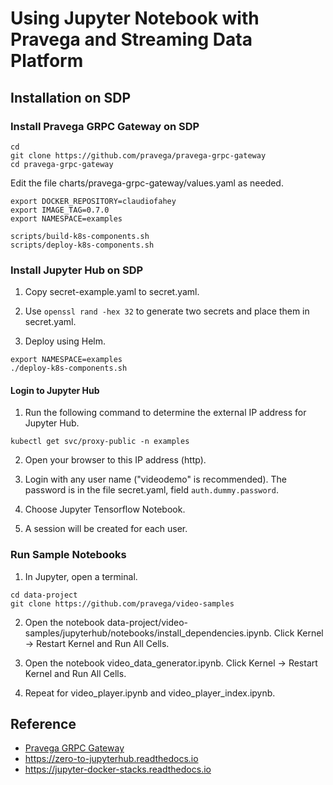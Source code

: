 
# Using Jupyter Notebook with Pravega and Streaming Data Platform

## Installation on SDP

### Install Pravega GRPC Gateway on SDP

```
cd
git clone https://github.com/pravega/pravega-grpc-gateway
cd pravega-grpc-gateway
```

Edit the file charts/pravega-grpc-gateway/values.yaml as needed.

```
export DOCKER_REPOSITORY=claudiofahey
export IMAGE_TAG=0.7.0
export NAMESPACE=examples

scripts/build-k8s-components.sh
scripts/deploy-k8s-components.sh
```

### Install Jupyter Hub on SDP

1. Copy secret-example.yaml to secret.yaml.

2. Use `openssl rand -hex 32` to generate two secrets and place them in secret.yaml.

3. Deploy using Helm.
```
export NAMESPACE=examples
./deploy-k8s-components.sh
```

#### Login to Jupyter Hub

1. Run the following command to determine the external IP address for Jupyter Hub.
```
kubectl get svc/proxy-public -n examples
```

2. Open your browser to this IP address (http).

3. Login with any user name ("videodemo" is recommended).
   The password is in the file secret.yaml, field `auth.dummy.password`.

4. Choose Jupyter Tensorflow Notebook.

5. A session will be created for each user.

### Run Sample Notebooks

1. In Jupyter, open a terminal.
```
cd data-project
git clone https://github.com/pravega/video-samples
```

2. Open the notebook data-project/video-samples/jupyterhub/notebooks/install_dependencies.ipynb.
   Click Kernel -> Restart Kernel and Run All Cells.

3. Open the notebook video_data_generator.ipynb.
   Click Kernel -> Restart Kernel and Run All Cells.

5. Repeat for video_player.ipynb and video_player_index.ipynb.

## Reference

- [Pravega GRPC Gateway](https://github.com/pravega/pravega-grpc-gateway)
- <https://zero-to-jupyterhub.readthedocs.io>
- <https://jupyter-docker-stacks.readthedocs.io>
